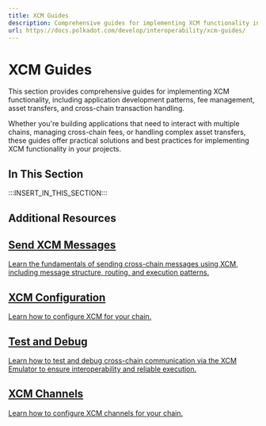 ```yaml
---
title: XCM Guides
description: Comprehensive guides for implementing XCM functionality in applications and understanding cross-chain interactions.
url: https://docs.polkadot.com/develop/interoperability/xcm-guides/
---
```


# XCM Guides

This section provides comprehensive guides for implementing XCM functionality, including application development patterns, fee management, asset transfers, and cross-chain transaction handling.

Whether you're building applications that need to interact with multiple chains, managing cross-chain fees, or handling complex asset transfers, these guides offer practical solutions and best practices for implementing XCM functionality in your projects.

## In This Section

:::INSERT_IN_THIS_SECTION:::

## Additional Resources

<div class="subsection-wrapper">
  <div class="card">
    <a href="/develop/interoperability/send-messages/">
      <h2 class="title">Send XCM Messages</h2>
      <p class="description">Learn the fundamentals of sending cross-chain messages using XCM, including message structure, routing, and execution patterns.</p>
    </a>
  </div>
  <div class="card">
    <a href="/develop/interoperability/xcm-config/">
      <h2 class="title">XCM Configuration</h2>
      <p class="description">Learn how to configure XCM for your chain.</p>
    </a>
  </div>
  <div class="card">
    <a href="/develop/interoperability/test-and-debug/">
      <h2 class="title">Test and Debug</h2>
      <p class="description">Learn how to test and debug cross-chain communication via the XCM Emulator to ensure interoperability and reliable execution.</p>
    </a>
  </div>
  <div class="card">
    <a href="/develop/interoperability/xcm-channels/">
      <h2 class="title">XCM Channels</h2>
      <p class="description">Learn how to configure XCM channels for your chain.</p>
    </a>
  </div>
</div>
